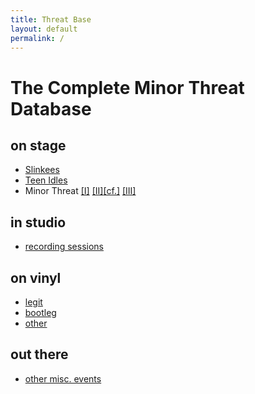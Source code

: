 ```yaml
---
title: Threat Base
layout: default
permalink: /
---
```


# The Complete Minor Threat Database

## on stage

* [Slinkees](bands/slinkees)
* [Teen Idles](bands/teenidles)
* Minor Threat
  [[I]](bands/minorthreat1)
  [[II]](bands/minorthreat2)[<span class="sup">[cf.]</span>](extras/mtour)
  [[III]](bands/minorthreat3)

## in studio

* [recording sessions](sessions)

## on vinyl

* [legit](discography/legit)
* [bootleg](discography/boot)
* [other](discography/other)

## out there

* [other misc. events](extras/events)
